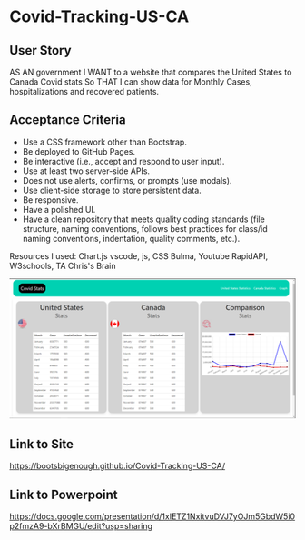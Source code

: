 # Covid-Tracking-US-CA

## User Story

AS AN government 
I WANT to a website that compares the United States to Canada Covid stats 
So THAT I can show data for Monthly Cases, hospitalizations and recovered patients.

## Acceptance Criteria

* Use a CSS framework other than Bootstrap.
* Be deployed to GitHub Pages.
* Be interactive (i.e., accept and respond to user input).
* Use at least two server-side APIs.
* Does not use alerts, confirms, or prompts (use modals).
* Use client-side storage to store persistent data.
* Be responsive.
* Have a polished UI.
* Have a clean repository that meets quality coding standards (file structure, naming conventions, follows best practices for class/id naming conventions, indentation, quality comments, etc.).

Resources I used: Chart.js vscode, js, CSS Bulma, Youtube RapidAPI, W3schools, TA Chris's Brain

![screenshot](Assets/images/webpage.PNG)

## Link to Site
https://bootsbigenough.github.io/Covid-Tracking-US-CA/

## Link to Powerpoint
https://docs.google.com/presentation/d/1xIETZ1NxitvuDVJ7yOJm5GbdW5i0p2fmzA9-bXrBMGU/edit?usp=sharing

